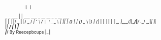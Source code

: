              | |                                
  _   _  ___ | | ___  ___ _ __   __ _ _ __ ___  
 | | | |/ _ \| |/ _ \/ __| '_ \ / _` | '_ ` _ \ 
 | |_| | (_) | | (_) \__ \ |_) | (_| | | | | | |
  \__, |\___/|_|\___/|___/ .__/ \__,_|_| |_| |_|
   __/ |                 | |                    
  |___/  By Reecepbcups  |_|
